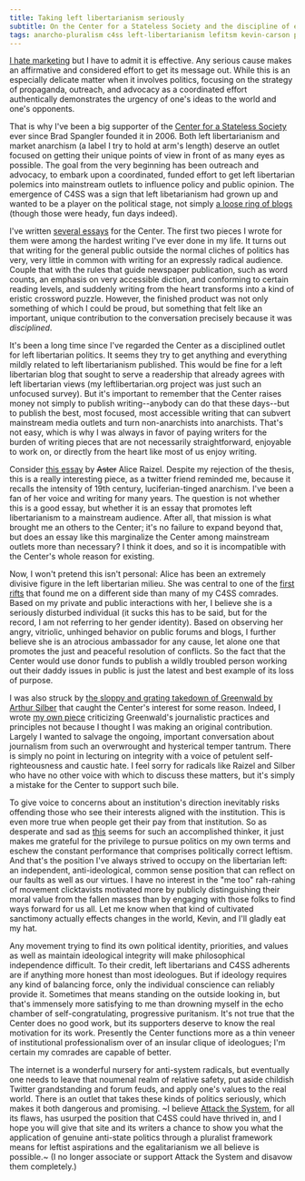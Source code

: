 ```yaml
---
title: Taking left libertarianism seriously
subtitle: On the Center for a Stateless Society and the discipline of effective outreach
tags: anarcho-pluralism c4ss left-libertarianism lefitsm kevin-carson politics tone-policing
---
```


[I hate marketing](http://www.socialmemorycomplex.net/2008/05/31/marketing-is-not-radical/) but I have to admit it is effective.  Any serious cause makes an affirmative and considered effort to get its message out.  While this is an especially delicate matter when it involves politics, focusing on the strategy of propaganda, outreach, and advocacy as a coordinated effort authentically demonstrates the urgency of one's ideas to the world and one's opponents.

That is why I've been a big supporter of the [Center for a Stateless Society](http://c4ss.org) ever since Brad Spangler founded it in 2006.   Both left libertarianism and market anarchism (a label I try to hold at arm's length) deserve an outlet focused on getting their unique points of view in front of as many eyes as possible.  The goal from the very beginning has been outreach and advocacy, to embark upon a coordinated, funded effort to get left libertarian polemics into mainstream outlets to influence policy and public opinion.  The emergence of C4SS was a sign that left libetarianism had grown up and wanted to be a player on the political stage, not simply [a loose ring of blogs](http://knappster.blogspot.com/2005/08/dont-wait-to-be-invited.html) (though those were heady, fun days indeed).

I've written [several essays](http://c4ss.org/content/author/jeremy-weiland) for the Center.  The first two pieces I wrote for them were among the hardest writing I've ever done in my life.  It turns out that writing for the general public outside the normal cliches of politics has very, very little in common with writing for an expressly radical audience.  Couple that with the rules that guide newspaper publication, such as word counts, an emphasis on very accessible diction, and conforming to certain reading levels, and suddenly writing from the heart transforms into a kind of eristic crossword puzzle.  However, the finished product was not only something of which I could be proud, but something that felt like an important, unique contribution to the conversation precisely because it was _disciplined_.

It's been a long time since I've regarded the Center as a disciplined outlet for left libertarian politics.  It seems they try to get anything and everything mildly related to left libertarianism published.  This would be fine for a left libertarian blog that sought to serve a readership that already agrees with left libertarian views (my leftlibertarian.org project was just such an unfocused survey).  But it's important to remember that the Center raises money not simply to publish writing--anybody can do that these days--but to publish the best, most focused, most accessible writing that can subvert mainstream media outlets and turn non-anarchists into anarchists.  That's not easy, which is why I was always in favor of paying writers for the burden of writing pieces that are not necessarily straightforward, enjoyable to work on, or directly from the heart like most of us enjoy writing.

Consider [this essay](http://c4ss.org/content/21136) by <s>Aster</s> Alice Raizel.  Despite my rejection of the thesis, this is a really interesting piece, as a twitter friend reminded me, because it recalls the intensity of 19th century, luciferian-tinged anarchism.  I've been a fan of her voice and writing for many years.  The question is not whether this is a good essay, but whether it is an essay that promotes left libertarianism to a mainstream audience.  After all, that mission is what brought me an others to the Center; it's no failure to expand beyond that, but does an essay like this marginalize the Center among mainstream outlets more than necessary?  I think it does, and so it is incompatible with the Center's whole reason for existing.

Now, I won't pretend this isn't personal: Alice has been an extremely divisive figure in the left libertarian milieu.  She was central to one of the [first rifts](http://www.socialmemorycomplex.net/2009/07/14/on-the-preston-affair/) that found me on a different side than many of my C4SS comrades.  Based on my private and public interactions with her, I believe she is a seriously disturbed individual (it sucks this has to be said, but for the record, I am not referring to her gender identity).  Based on observing her angry, vitriolic, unhinged behavior on public forums and blogs, I further believe she is an atrocious ambassador for any cause, let alone one that promotes the just and peaceful resolution of conflicts.  So the fact that the Center would use donor funds to publish a wildly troubled person working out their daddy issues in public is just the latest and best example of its loss of purpose.

I was also struck by [the sloppy and grating takedown of Greenwald by Arthur Silber](http://c4ss.org/content/22985) that caught the Center's interest for some reason.  Indeed, I wrote [my own piece](http://www.socialmemorycomplex.net/2013/12/31/an-anarchist-critique-of-the-reporting-on-the-snowden-leaks/) criticizing Greenwald's journalistic practices and principles not because I thought I was making an original contribution.  Largely I wanted to salvage the ongoing, important conversation about journalism from such an overwrought and hysterical temper tantrum.  There is simply no point in lecturing on integrity with a voice of petulent self-righteousness and caustic hate.  I feel sorry for radicals like Raizel and Silber who have no other voice with which to discuss these matters, but it's simply a mistake for the Center to support such bile.

To give voice to concerns about an institution's direction inevitably risks offending those who see their interests aligned with the institution.  This is even more true when people get their pay from that institution.  So as desperate and sad as [this](http://www.twitlonger.com/show/n_1s0pn9o) seems for such an accomplished thinker, it just makes me grateful for the privilege to pursue politics on my own terms and eschew the constant performance that comprises politically correct leftism.  And that's the position I've always strived to occupy on the libertarian left: an independent, anti-ideological, common sense position that can reflect on our faults as well as our virtues.  I have no interest in the "me too" rah-rahing of movement clicktavists motivated more by publicly distinguishing their moral value from the fallen masses than by engaging with those folks to find ways forward for us all.  Let me know when that kind of cultivated sanctimony actually effects changes in the world, Kevin, and I'll gladly eat my hat.

Any movement trying to find its own political identity, priorities, and values as well as maintain ideological integrity will make philosophical independence difficult.  To their credit, left libertarians and C4SS adherents are if anything more honest than most ideologues.  But if ideology requires any kind of balancing force, only the individual conscience can reliably provide it.  Sometimes that means standing on the outside looking in, but that's immensely more satisfying to me than drowning myself in the echo chamber of self-congratulating, progressive puritanism. It's not true that the Center does no good work, but its supporters deserve to know the real motivation for its work.  Presently the Center functions more as a thin veneer of institutional professionalism over of an insular clique of ideologues; I'm certain my comrades are capable of better.

The internet is a wonderful nursery for anti-system radicals, but eventually one needs to leave that noumenal realm of relative safety, put aside childish Twitter grandstanding and forum feuds, and apply one's values to the real world.  There is an outlet that takes these kinds of politics seriously, which makes it both dangerous and promising.  ~I believe [Attack the System](http://attackthesystem.com), for all its flaws, has usurped the position that C4SS could have thrived in, and I hope you will give that site and its writers a chance to show you what the application of genuine anti-state politics through a pluralist framework means for leftist aspirations and the egalitarianism we all believe is possible.~ (I no longer associate or support Attack the System and disavow them completely.)
